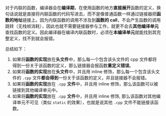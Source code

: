 对于内联的函数，编译器会在**编译期**，在使用函数的地方**直接展开**函数的定义，换句话说就是直接将内联函数的代码写进去，而不是像普通函数一样通过链接器把**函数的地址**链接上。因为内联函数的调用不涉及到**函数的 call**，不会产生函数的调用跳转（无栈帧消耗），因此也就不需要链接器参与工作，就更不会去**其他编译单元**查找函数的定义。因此编译器在编译内联函数时，必须在**本编译单元**就能找到其完整定义，找不到就会报错。

总结如下：

1. 如果将**函数的实现**放在**头文件**中，那么每一个包含该头文件的 cpp 文件都将得到一份关于该函数的定义，那么链接器会报函数**重定义错误**。
2. 如果将**函数的实现**放在**头文件**中，并且用 inline 修饰，那么每一个包含该头文件的 `.cpp` 文件**都会得到**一份关于该函数的定义，并且链接器不会报错。
3. 如果将**函数的实现**放在 `.cpp` **文件**中，并且用 inline 修饰，那么该函数可以被链接到其他编译单元中。
4. 如果将**函数的实现**放在 `.cpp` **文件**中，并且用 inline 修饰, 那么该函数对其他编译单元不可见（类似 `static` 的效果），也就是说其他 `.cpp` 文件不能链接该函数。
